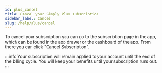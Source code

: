 ```yaml
---
id: plus_cancel
title: Cancel your Simply Plus subscription
sidebar_label: Cancel
slug: /help/plus/cancel
---
```


To cancel your subscription you can go to the subscription page in the app, which can be found in the app drawer or the dashboard of the app.
From there you can click "Cancel Subscription".

:::info
Your subscription will remain applied to your account until the end of the billing cycle. You will keep your benefits until your subscription runs out.
:::
